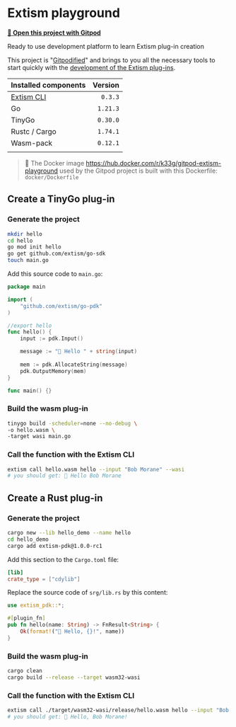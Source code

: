 # Extism playground
**[🍊 Open this project with Gitpod](https://gitpod.io/#https://github.com/bots-garden/extism-playground)**

Ready to use development platform  to learn Extism plug-in creation

This project is "[Gitpodified](https://www.gitpod.io/)" and brings to you all the necessary tools to start quickly with the [development of the Extism plug-ins](https://extism.org/docs/quickstart/plugin-quickstart).

| Installed components                        | Version  |
| :------------------------------------------ | -------: | 
| [Extism CLI](https://github.com/extism/cli) | `0.3.3`  | 
| Go                                          | `1.21.3` | 
| TinyGo                                      | `0.30.0` | 
| Rustc / Cargo                               | `1.74.1` | 
| Wasm-pack                                   | `0.12.1` | 
|                                             |          | 

> 🐳 The Docker image https://hub.docker.com/r/k33g/gitpod-extism-playground used by the Gitpod project is built with this Dockerfile: `docker/Dockerfile`

## Create a TinyGo plug-in

### Generate the project

```bash
mkdir hello
cd hello
go mod init hello
go get github.com/extism/go-sdk
touch main.go
```

Add this source code to `main.go`:
```go
package main

import (
    "github.com/extism/go-pdk"
)

//export hello
func hello() {
    input := pdk.Input()

    message := "🤗 Hello " + string(input)
    
    mem := pdk.AllocateString(message)
    pdk.OutputMemory(mem)
}

func main() {}
```

### Build the wasm plug-in

```bash
tinygo build -scheduler=none --no-debug \
-o hello.wasm \
-target wasi main.go
```

### Call the function with the Extism CLI

```bash
extism call hello.wasm hello --input "Bob Morane" --wasi
# you should get: 🤗 Hello Bob Morane
```

## Create a Rust plug-in

### Generate the project

```bash
cargo new --lib hello_demo --name hello
cd hello_demo
cargo add extism-pdk@1.0.0-rc1
```

Add this section to the `Cargo.toml` file:
```toml
[lib]
crate_type = ["cdylib"]
```

Replace the source code of `srg/lib.rs` by this content:
```rust
use extism_pdk::*;

#[plugin_fn]
pub fn hello(name: String) -> FnResult<String> {
    Ok(format!("👋 Hello, {}!", name))
}
```

### Build the wasm plug-in

```bash
cargo clean
cargo build --release --target wasm32-wasi
```

### Call the function with the Extism CLI

```bash
extism call ./target/wasm32-wasi/release/hello.wasm hello --input "Bob Morane" --wasi
# you should get: 👋 Hello, Bob Morane!
```
